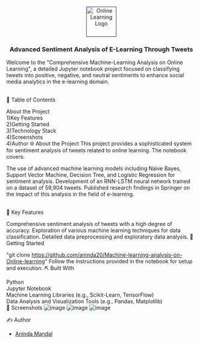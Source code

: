<p align="center">
  <a href="" rel="noopener">
    <img width="80" alt="Online Learning Logo" src="https://github.com/aninda20/online-learning-sentimental-analysis-webapp/blob/main/Logo1.JPG">
  </a>
</p>
<h3 align="center">Advanced Sentiment Analysis of E-Learning Through Tweets
    <br> 
</h3>
<p>Welcome to the "Comprehensive Machine-Learning Analysis on Online Learning", a detailed Jupyter notebook project focused on classifying tweets into positive, negative, and neutral sentiments to enhance social media analytics in the e-learning domain.</p>

</br>📝 Table of Contents

About the Project
</br>1)Key Features
</br>2)Getting Started
</br>3)Technology Stack
</br>4)Screenshots
</br>4)Author
🌐 About the Project <a name = "about_the_project"></a>
This project provides a sophisticated system for sentiment analysis of tweets related to online learning. The notebook covers:

The use of advanced machine learning models including Naïve Bayes, Support Vector Machine, Decision Tree, and Logistic Regression for sentiment analysis.
Development of an RNN-LSTM neural network trained on a dataset of 59,904 tweets.
Published research findings in Springer on the impact of this analysis in the field of e-learning.

</br>🌟 Key Features <a name = "key_features"></a>

Comprehensive sentiment analysis of tweets with a high degree of accuracy.
Exploration of various machine learning techniques for data classification.
Detailed data preprocessing and exploratory data analysis.
🏁 Getting Started <a name = "getting_started"></a>

"git clone https://github.com/aninda20/Machine-learning-analysis-on-Online-learning"
Follow the instructions provided in the notebook for setup and execution.
⛏️ Built With </br> <a name = "tech_stack"></a>

Python </br>
Jupyter Notebook </br>
Machine Learning Libraries (e.g., Scikit-Learn, TensorFlow) </br>
Data Analysis and Visualization Tools (e.g., Pandas, Matplotlib) </br>
🤳 Screenshots <a name = "screenshots"></a>
![image](https://github.com/aninda20/Machine-learning-analysis-on-Online-learning/assets/53020383/81e318aa-9dc1-43d9-ad10-6a5bf3419c1d)
![image](https://github.com/aninda20/Machine-learning-analysis-on-Online-learning/assets/53020383/032fc57f-9df1-4b13-aad2-06a162759d46)
![image](https://github.com/aninda20/Machine-learning-analysis-on-Online-learning/assets/53020383/b32838f0-9e2c-4f8d-a8df-8f79abf5adb3)


✍️ Author <a name = "authors"></a>

- [Aninda Mandal](https://github.com/aninda20)
